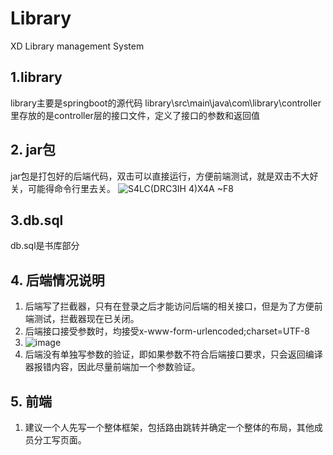 # Library
XD Library management System

## 1.library
library主要是springboot的源代码
library\src\main\java\com\library\controller里存放的是controller层的接口文件，定义了接口的参数和返回值
## 2. jar包
jar包是打包好的后端代码，双击可以直接运行，方便前端测试，就是双击不大好关，可能得命令行里去关。
![S4$LC(DRC3IH 4)X$4A ~F8](https://user-images.githubusercontent.com/64180188/162550873-53a30988-034b-4e7b-ba3d-a000fd7eb4d7.png)

## 3.db.sql
db.sql是书库部分

## 4. 后端情况说明
1. 后端写了拦截器，只有在登录之后才能访问后端的相关接口，但是为了方便前端测试，拦截器现在已关闭。
2. 后端接口接受参数时，均接受x-www-form-urlencoded;charset=UTF-8
3. ![image](https://user-images.githubusercontent.com/64180188/162551003-599843a4-d592-457c-9479-ae6fc4bc7a99.png)
4. 后端没有单独写参数的验证，即如果参数不符合后端接口要求，只会返回编译器报错内容，因此尽量前端加一个参数验证。

## 5. 前端
1. 建议一个人先写一个整体框架，包括路由跳转并确定一个整体的布局，其他成员分工写页面。


